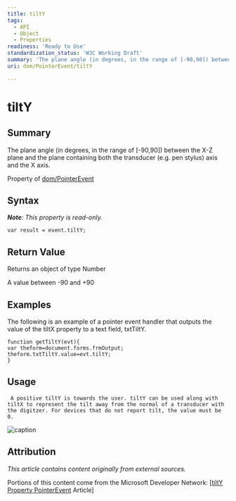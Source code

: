 ```yaml
---
title: tiltY
tags:
  - API
  - Object
  - Properties
readiness: 'Ready to Use'
standardization_status: 'W3C Working Draft'
summary: 'The plane angle (in degrees, in the range of [-90,90]) between the X-Z plane and the plane containing both the transducer (e.g. pen stylus) axis and the X axis.'
uri: dom/PointerEvent/tiltY

---
```

# tiltY

## Summary

The plane angle (in degrees, in the range of [-90,90]) between the X-Z plane and the plane containing both the transducer (e.g. pen stylus) axis and the X axis.

<span data-meta="applies_to" data-type="key">Property of <span data-type="value">[dom/PointerEvent](/dom/PointerEvent)</span></span>

## Syntax

***Note**: This property is read-only.*

``` {.js}
var result = event.tiltY;
```

## Return Value

<span data-meta="return" data-type="key">Returns an object of type <span data-type="value">Number</span></span>

A value between -90 and +90

## Examples

The following is an example of a pointer event handler that outputs the value of the tiltX property to a text field, txtTiltY.

``` {.js}
function getTiltY(evt){
var theform=document.forms.frmOutput;
theform.txtTiltY.value=evt.tiltY;
}
```

## Usage

     A positive tiltY is towards the user. tiltY can be used along with tiltX to represent the tilt away from the normal of a transducer with the digitzer. For devices that do not report tilt, the value must be 0.

![caption](/assets/public/6/62/TiltY.png)

## Attribution

*This article contains content originally from external sources.*

Portions of this content come from the Microsoft Developer Network: [[tiltY Property PointerEvent](http://msdn.microsoft.com/en-us/library/ie/hh772365(v=vs.85).aspx) Article]

